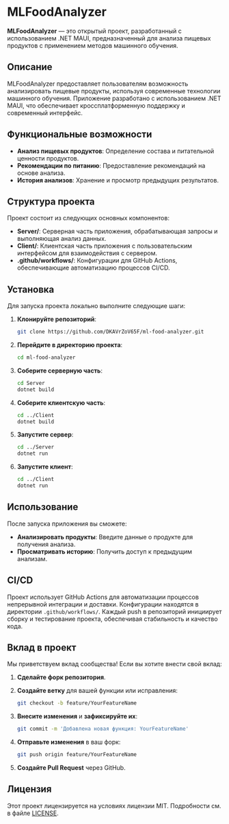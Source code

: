 # MLFoodAnalyzer

**MLFoodAnalyzer** — это открытый проект, разработанный с использованием .NET MAUI, предназначенный для анализа пищевых продуктов с применением методов машинного обучения.

## Описание

MLFoodAnalyzer предоставляет пользователям возможность анализировать пищевые продукты, используя современные технологии машинного обучения. Приложение разработано с использованием .NET MAUI, что обеспечивает кроссплатформенную поддержку и современный интерфейс.

## Функциональные возможности

- **Анализ пищевых продуктов**: Определение состава и питательной ценности продуктов.
- **Рекомендации по питанию**: Предоставление рекомендаций на основе анализа.
- **История анализов**: Хранение и просмотр предыдущих результатов.

## Структура проекта

Проект состоит из следующих основных компонентов:

- **Server/**: Серверная часть приложения, обрабатывающая запросы и выполняющая анализ данных.
- **Client/**: Клиентская часть приложения с пользовательским интерфейсом для взаимодействия с сервером.
- **.github/workflows/**: Конфигурации для GitHub Actions, обеспечивающие автоматизацию процессов CI/CD.

## Установка

Для запуска проекта локально выполните следующие шаги:

1. **Клонируйте репозиторий**:

   ```bash
   git clone https://github.com/DKAVrZoV65F/ml-food-analyzer.git
   ```

2. **Перейдите в директорию проекта**:

   ```bash
   cd ml-food-analyzer
   ```

3. **Соберите серверную часть**:

   ```bash
   cd Server
   dotnet build
   ```

4. **Соберите клиентскую часть**:

   ```bash
   cd ../Client
   dotnet build
   ```

5. **Запустите сервер**:

   ```bash
   cd ../Server
   dotnet run
   ```

6. **Запустите клиент**:

   ```bash
   cd ../Client
   dotnet run
   ```

## Использование

После запуска приложения вы сможете:

- **Анализировать продукты**: Введите данные о продукте для получения анализа.
- **Просматривать историю**: Получить доступ к предыдущим анализам.

## CI/CD

Проект использует GitHub Actions для автоматизации процессов непрерывной интеграции и доставки. Конфигурации находятся в директории `.github/workflows/`. Каждый push в репозиторий инициирует сборку и тестирование проекта, обеспечивая стабильность и качество кода.

## Вклад в проект

Мы приветствуем вклад сообщества! Если вы хотите внести свой вклад:

1. **Сделайте форк репозитория**.
2. **Создайте ветку** для вашей функции или исправления:

   ```bash
   git checkout -b feature/YourFeatureName
   ```

3. **Внесите изменения** и **зафиксируйте их**:

   ```bash
   git commit -m 'Добавлена новая функция: YourFeatureName'
   ```

4. **Отправьте изменения** в ваш форк:

   ```bash
   git push origin feature/YourFeatureName
   ```

5. **Создайте Pull Request** через GitHub.

## Лицензия

Этот проект лицензируется на условиях лицензии MIT. Подробности см. в файле [LICENSE](LICENSE).

